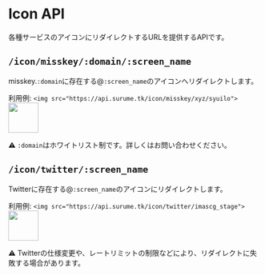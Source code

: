 # Icon API
各種サービスのアイコンにリダイレクトするURLを提供するAPIです。

## `/icon/misskey/:domain/:screen_name`

misskey.`:domain`に存在する@`:screen_name`のアイコンへリダイレクトします。

利用例: `<img src="https://api.surume.tk/icon/misskey/xyz/syuilo">`  
<img src="https://api.surume.tk/icon/misskey/xyz/syuilo" height=60>

:warning: `:domain`はホワイトリスト制です。詳しくはお問い合わせください。

## `/icon/twitter/:screen_name`

Twitterに存在する@`:screen_name`のアイコンにリダイレクトします。

利用例: `<img src="https://api.surume.tk/icon/twitter/imascg_stage">`  
<img src="https://api.surume.tk/icon/twitter/imascg_stage" height=60>

:warning: Twitterの仕様変更や、レートリミットの制限などにより、リダイレクトに失敗する場合があります。
